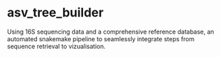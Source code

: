 # asv_tree_builder
Using 16S sequencing data and a comprehensive reference database, an automated snakemake pipeline to seamlessly integrate steps from sequence retrieval to vizualisation.
